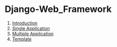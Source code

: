 # Django-Web_Framework

1. [Introduction](https://github.com/abhishek96negi/Django-Web_Framework/blob/main/Introduction.ipynb)
2. [Single Application](https://github.com/abhishek96negi/Django-Web_Framework/blob/main/Single_Application.ipynb)
3. [Multiple Application](https://github.com/abhishek96negi/Django-Web_Framework/blob/main/Multiple_Application.ipynb)
4. [Template](https://github.com/abhishek96negi/Django-Web_Framework/blob/main/Template.ipynb)
